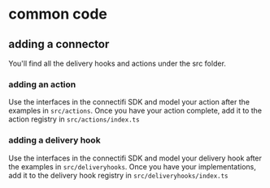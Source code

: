# common code 

## adding a connector

You'll find all the delivery hooks and actions under the src folder.

### adding an action

Use the interfaces in the connectifi SDK and model your action after the examples in `src/actions`.  Once you have your action complete, add it to the action registry in `src/actions/index.ts`


### adding a delivery hook

Use the interfaces in the connectifi SDK and model your delivery hook after the examples in `src/deliveryhooks`.  Once you have your implementations, add it to the delivery hook registry in `src/deliveryhooks/index.ts`